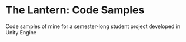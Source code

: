 # The Lantern: Code Samples
Code samples of mine for a semester-long student project developed in Unity Engine
